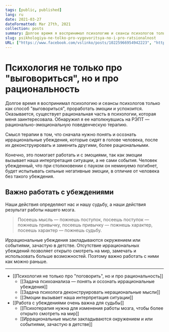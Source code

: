 ```yaml
---
tags: [public, published]
lang: ru
date: 2021-03-27
dateFormatted: Mar 27th, 2021
collection: posts
summary: Долгое время я воспринимал психологию и сеансы психологов только как способ "выговориться", проработать эмоции и успокоится. Оказывается, существует рациональная часть в психологии, которая меня заинтересовала.
slug: psikhologiya-ne-tolko-pro-vygovoritsya-no-i-pro-ratsionalnost
URL: ["https://www.facebook.com/vslinko/posts/10225966954942223", "https://zen.yandex.ru/media/id/6056175f7b04a505d96aac7f/psihologiia-ne-tolko-pro-vygovoritsia-no-i-pro-racionalnost-605f14ba3d911e18a5a49d5f", "https://vslinko.medium.com/%D0%BF%D1%81%D0%B8%D1%85%D0%BE%D0%BB%D0%BE%D0%B3%D0%B8%D1%8F-%D0%BD%D0%B5-%D1%82%D0%BE%D0%BB%D1%8C%D0%BA%D0%BE-%D0%BF%D1%80%D0%BE-%D0%B2%D1%8B%D0%B3%D0%BE%D0%B2%D0%BE%D1%80%D0%B8%D1%82%D1%8C%D1%81%D1%8F-%D0%BD%D0%BE-%D0%B8-%D0%BF%D1%80%D0%BE-%D1%80%D0%B0%D1%86%D0%B8%D0%BE%D0%BD%D0%B0%D0%BB%D1%8C%D0%BD%D0%BE%D1%81%D1%82%D1%8C-4a6eaa56595"]
---
```


# Психология не только про "выговориться", но и про рациональность

Долгое время я воспринимал психологию и сеансы психологов только как способ "выговориться", проработать эмоции и успокоится. Оказывается, существует рациональная часть в психологии, которая меня заинтересовала. Обнаружил я ее натолкнувшись на РЭПТ — рационально-эмоциональную поведенческую терапию.

Смысл терапии в том, что сначала нужно понять и осознать иррациональные убеждения, которые сидят в голове человека, после их деконструировать и заменить другими, более рациональными.

Конечно, это помогает работать и с эмоциями, так как эмоции вызывает наша интерпретация ситуации, а не сами события. Человек убежденный, что при столкновении с пауком он неминуемо погибнет, будет испытывать сильные негативные эмоции, в отличие от человека без такого убеждения.

## Важно работать с убеждениями

Наши действия определяют нас и нашу судьбу, а наши действия результат работы нашего мозга.

> Посеешь мысль — пожнешь поступок, посеешь поступок — пожнешь привычку, посеешь привычку — пожнешь характер, посеешь характер — пожнешь судьбу.

Иррациональные убеждения закладываются окружением или событиями, зачастую в детстве. Отсутствие иррациональных убеждений позволяет открыто смотреть на мир, замечать и использовать больше возможностей. Поэтому важно работать с ними как можно раньше.

---

- [[Психология не только про "поговорить", но и про рациональность]]
	- [[Задача психоанализа — понять и осознать иррациональные убеждения]]
	- [[Задача психолога деконструировать нерациональные мысли]]
	- [[Эмоции вызывает наша интерпретация ситуации]]
- [[Работа с убеждениями очень важна для судьбы]]
	- [[Психотерапия нужна для изменения работы мозга, чтобы более открыто смотреть на мир]]
	- [[Иррациональные мысли закладываются окружением и или событиями, зачастую в детстве]]
